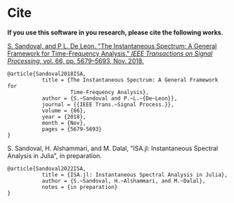 # Cite

**If you use this software in you research, please cite the following works.**

[S. Sandoval, and P L. De Leon. "The Instantaneous Spectrum: A General Framework for Time-Frequency Analysis." *IEEE Transactions on Signal Processing*, vol. 66, pp. 5679–5693, Nov. 2018.](https://web.nmsu.edu/~spsandov/ISA/literature.html#openModal1)

```
@article{Sandoval2018ISA,
           title = {The Instantaneous Spectrum: A General Framework for
                    Time-Frequency Analysis},
           author = {S.~Sandoval and P.~L.~{De~Leon}},
           journal = {{IEEE Trans.~Signal Process.}},
           volume = {66},
           year = {2018},
           month = {Nov},
           pages = {5679-5693}
}
```

S. Sandoval, H. Alshammari, and M. Dalal, "ISA.jl: Instantaneous Spectral Analysis in Julia", in preparation.
```
@article{Sandoval2022ISA,
           title = {ISA.jl: Instantaneous Spectral Analysis in Julia},
           author = {S.~Sandoval, H.~Alshammari, and M.~Dalal},
           notes = {in preparation}
}
```
